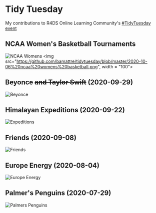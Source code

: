 # Tidy Tuesday

My contributions to R4DS Online Learning Community's [#TidyTuesday event](https://github.com/rfordatascience/tidytuesday)

## NCAA Women's Basketball Tournaments

![NCAA Womens](https://github.com/bamattre/tidytuesday/blob/master/2020-10-06%20ncaa%20womens%20basketball.png)
<img src="https://github.com/bamattre/tidytuesday/blob/master/2020-10-06%20ncaa%20womens%20basketball.png", width = "100">

## Beyonce ~~and Taylor Swift~~ (2020-09-29)

![Beyonce](https://github.com/bamattre/tidytuesday/blob/master/2020-09-29%20beyonce.png)

## Himalayan Expeditions (2020-09-22)

![Expeditions](https://github.com/bamattre/tidytuesday/blob/master/2020-09-22_himalayan_exp_v2.png)

## Friends (2020-09-08)

![Friends](https://github.com/bamattre/tidytuesday/blob/master/2020-09-08%20Friends.png)

## Europe Energy (2020-08-04)

![Europe Energy](https://github.com/bamattre/tidytuesday/blob/master/2020-08-04%20European%20Energy%20Production.gif)

## Palmer's Penguins (2020-07-29)

![Palmers Penguins](https://github.com/bamattre/tidytuesday/blob/master/2020-07-29_palmer_penguins.png)
